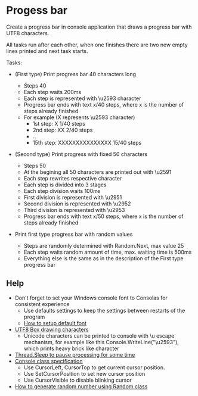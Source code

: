 # Progess bar
Create a progress bar in console application that draws a progress bar with UTF8 characters.

All tasks run after each other, when one finishes there are two new empty lines printed and next task starts.

Tasks:
 - (First type) Print progress bar 40 characters long
   - Steps 40
   - Each step waits 200ms
   - Each step is represented with \u2593 character
   - Progress bar ends with text x/40 steps, where x is the number of steps already finished
   - For example (X represents \u2593 character)
     - 1st step: X 1/40 steps
     - 2nd step: XX 2/40 steps
     - ..
     - 15th step: XXXXXXXXXXXXXXX 15/40 steps

 - (Second type) Print progress with fixed 50 characters
   - Steps 50
   - At the begining all 50 characters are printed out with \u2591
    - Each step rewrites respective character
   - Each step is divided into 3 stages
    - Each step division waits 100ms
    - First division is represented with \u2951
    - Second division is represented with \u2952
    - Third division is represented with \u2953
   - Progress bar ends with text x/50 steps, where x is the number of steps already finished

- Print first type progress bar with random values
  - Steps are randomly determined with Random.Next, max value 25
  - Each step waits random amount of time, max. waiting time is 500ms
  - Everything else is the same as in the description of the First type progress bar


## Help

- Don't forget to set your Windows console font to Consolas for consistent experience
  - Use defaults settings to keep the settings between restarts of the program
  - [How to setup default font](https://superuser.com/a/965261)
- [UTF8 Box drawing characters](https://en.wikipedia.org/wiki/Box-drawing_character)
  - Unicode characters can be printed to console with \u escape mechanism, for example like this Console.WriteLine("\u2593"), which prints heavy brick like character
- [Thread.Sleep to pause processing for some time](https://docs.microsoft.com/en-us/dotnet/api/system.threading.thread.sleep?view=net-6.0)
- [Console class specification](https://docs.microsoft.com/en-us/dotnet/api/system.console?view=netcore-3.1)
  -	Use CursorLeft, CursorTop to get current cursor position. 
  - Use SetCursorPosition to set new cursor position
  - Use CursorVisible to disable blinking cursor
- [How to generate random number using Random class](https://docs.microsoft.com/en-us/dotnet/api/system.random.next?view=netcore-3.1#system-random-next(system-int32))
